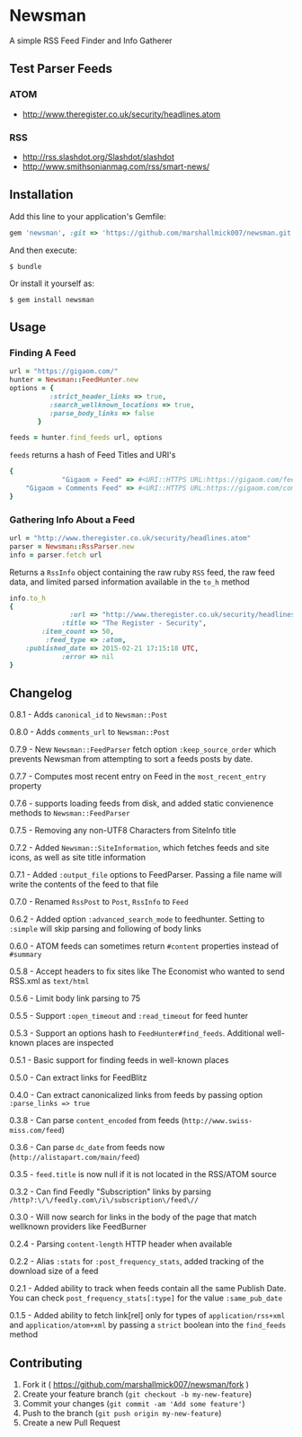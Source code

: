 # Newsman

A simple RSS Feed Finder and Info Gatherer


## Test Parser Feeds

### ATOM
- http://www.theregister.co.uk/security/headlines.atom

### RSS
- http://rss.slashdot.org/Slashdot/slashdot
- http://www.smithsonianmag.com/rss/smart-news/

## Installation

Add this line to your application's Gemfile:

```ruby
gem 'newsman', :git => 'https://github.com/marshallmick007/newsman.git'
```

And then execute:

    $ bundle

Or install it yourself as:

    $ gem install newsman

## Usage

### Finding A Feed

```ruby
url = "https://gigaom.com/"
hunter = Newsman::FeedHunter.new
options = {
          :strict_header_links => true,
          :search_wellknown_locations => true,
          :parse_body_links => false
       }

feeds = hunter.find_feeds url, options
```

`feeds` returns a hash of Feed Titles and URI's

```ruby
{
             "Gigaom » Feed" => #<URI::HTTPS URL:https://gigaom.com/feed/>,
    "Gigaom » Comments Feed" => #<URI::HTTPS URL:https://gigaom.com/comments/feed/>
}
```

### Gathering Info About a Feed

```ruby
url = "http://www.theregister.co.uk/security/headlines.atom"
parser = Newsman::RssParser.new
info = parser.fetch url
```

Returns a `RssInfo` object containing the raw ruby `RSS` feed, the raw
feed data, and limited parsed information available in the `to_h` method

```ruby
info.to_h
{
               :url => "http://www.theregister.co.uk/security/headlines.atom",
             :title => "The Register - Security",
        :item_count => 50,
         :feed_type => :atom,
    :published_date => 2015-02-21 17:15:18 UTC,
             :error => nil
}
```

## Changelog

0.8.1 - Adds `canonical_id` to `Newsman::Post`

0.8.0 - Adds `comments_url` to `Newsman::Post`

0.7.9 - New `Newsman::FeedParser` fetch option `:keep_source_order`
which prevents Newsman from attempting to sort a feeds posts by date.

0.7.7 - Computes most recent entry on Feed in the `most_recent_entry`
property

0.7.6 - supports loading feeds from disk, and added static convienence
methods to `Newsman::FeedParser`

0.7.5 - Removing any non-UTF8 Characters from SiteInfo title

0.7.2 - Added `Newsman::SiteInformation`, which fetches feeds and site
icons, as well as site title information

0.7.1 - Added `:output_file` options to FeedParser. Passing a file name
will write the contents of the feed to that file

0.7.0 - Renamed `RssPost` to `Post`, `RssInfo` to `Feed`

0.6.2 - Added option `:advanced_search_mode` to feedhunter. Setting to
`:simple` will skip parsing and following of body links

0.6.0 - ATOM feeds can sometimes return `#content` properties instead of
`#summary`

0.5.8 - Accept headers to fix sites like The Economist who wanted to
send RSS.xml as `text/html`

0.5.6 - Limit body link parsing to 75

0.5.5 - Support `:open_timeout` and `:read_timeout` for feed hunter

0.5.3 - Support an options hash to `FeedHunter#find_feeds`. Additional
well-known places are inspected

0.5.1 - Basic support for finding feeds in well-known places

0.5.0 - Can extract links for FeedBlitz

0.4.0 - Can extract canonicalized links from feeds by passing option
`:parse_links => true`

0.3.8 - Can parse `content_encoded` from feeds (`http://www.swiss-miss.com/feed`)

0.3.6 - Can parse `dc_date` from feeds now (`http://alistapart.com/main/feed`)

0.3.5 - `feed.title` is now null if it is not located in the RSS/ATOM
source

0.3.2 - Can find Feedly "Subscription" links by parsing
`/http?:\/\/feedly.com\/i\/subscription\/feed\//`

0.3.0 - Will now search for links in the body of the page that match
wellknown providers like FeedBurner

0.2.4 - Parsing `content-length` HTTP header when available

0.2.2 - Alias `:stats` for `:post_frequency_stats`, added tracking of
the download size of a feed

0.2.1 - Added ability to track when feeds contain all the same Publish
Date. You can check `post_frequency_stats[:type]` for the value
`:same_pub_date`

0.1.5 - Added ability to fetch link[rel] only for types of
`application/rss+xml` and `application/atom+xml` by passing a `strict`
boolean into the `find_feeds` method

## Contributing

1. Fork it ( https://github.com/marshallmick007/newsman/fork )
2. Create your feature branch (`git checkout -b my-new-feature`)
3. Commit your changes (`git commit -am 'Add some feature'`)
4. Push to the branch (`git push origin my-new-feature`)
5. Create a new Pull Request
